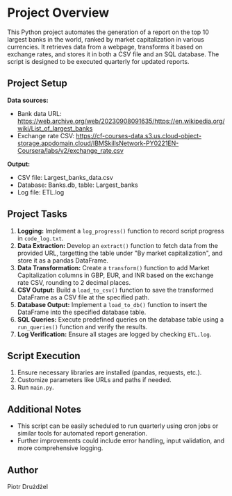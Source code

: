 # Project Overview

This Python project automates the generation of a report on the top 10 largest banks in the world, ranked by market capitalization in various currencies. It retrieves data from a webpage, transforms it based on exchange rates, and stores it in both a CSV file and an SQL database. The script is designed to be executed quarterly for updated reports.

## Project Setup

**Data sources:**

* Bank data URL: https://web.archive.org/web/20230908091635/https://en.wikipedia.org/wiki/List_of_largest_banks
* Exchange rate CSV: https://cf-courses-data.s3.us.cloud-object-storage.appdomain.cloud/IBMSkillsNetwork-PY0221EN-Coursera/labs/v2/exchange_rate.csv

**Output:**

* CSV file: Largest_banks_data.csv
* Database: Banks.db, table: Largest_banks
* Log file: ETL.log

## Project Tasks

1. **Logging:** Implement a `log_progress()` function to record script progress in `code_log.txt`.
2. **Data Extraction:** Develop an `extract()` function to fetch data from the provided URL, targetting the table under "By market capitalization", and store it as a pandas DataFrame.
3. **Data Transformation:** Create a `transform()` function to add Market Capitalization columns in GBP, EUR, and INR based on the exchange rate CSV, rounding to 2 decimal places.
4. **CSV Output:** Build a `load_to_csv()` function to save the transformed DataFrame as a CSV file at the specified path.
5. **Database Output:** Implement a `load_to_db()` function to insert the DataFrame into the specified database table.
6. **SQL Queries:** Execute predefined queries on the database table using a `run_queries()` function and verify the results.
7. **Log Verification:** Ensure all stages are logged by checking `ETL.log`.

## Script Execution

1. Ensure necessary libraries are installed (pandas, requests, etc.).
2. Customize parameters like URLs and paths if needed.
3. Run `main.py`.

## Additional Notes

* This script can be easily scheduled to run quarterly using cron jobs or similar tools for automated report generation.
* Further improvements could include error handling, input validation, and more comprehensive logging.

## Author

Piotr Drużdżel
